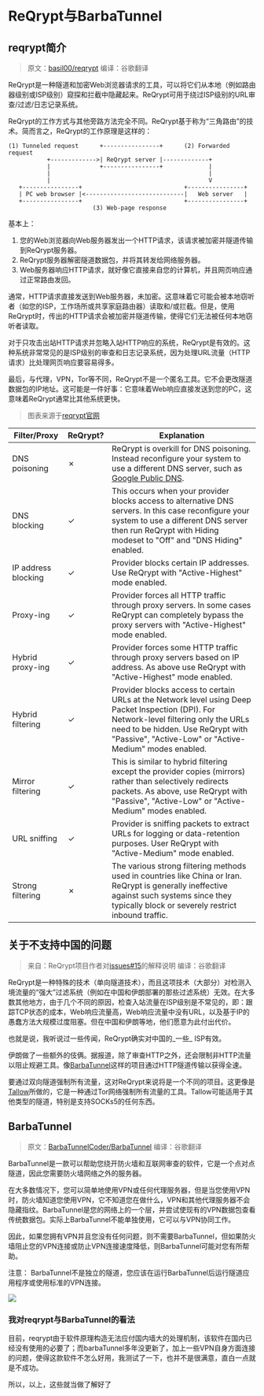 # ReQrypt与BarbaTunnel

## reqrypt简介

> 原文：[basil00/reqrypt](https://github.com/basil00/reqrypt) 编译：谷歌翻译

ReQrypt是一种隧道和加密Web浏览器请求的工具，可以将它们从本地（例如路由器级别或ISP级别）窥探和拦截中隐藏起来。ReQrypt可用于绕过ISP级别的URL审查/过滤/日志记录系统。

ReQrypt的工作方式与其他旁路方法完全不同。ReQrypt基于称为“三角路由”的技术。简而言之，ReQrypt的工作原理是这样的：

```text
(1) Tunneled request      +----------------+      (2) Forwarded request
           +------------->| ReQrypt server |-------------+
           |              +----------------+             |
           |                                             |
           |                                             V
   +----------------+                             +----------------+
   | PC web browser |<----------------------------|   Web server   |
   +----------------+                             +----------------+
                        (3) Web-page response
```

基本上：

1. 您的Web浏览器向Web服务器发出一个HTTP请求，该请求被加密并隧道传输到ReQrypt服务器。
2. ReQrypt服务器解密隧道数据包，并将其转发给网络服务器。
3. Web服务器响应HTTP请求，就好像它直接来自您的计算机，并且网页响应通过正常路由发回。

通常，HTTP请求直接发送到Web服务器，未加密。这意味着它可能会被本地窃听者（如您的ISP，工作场所或共享家庭路由器）读取和/或拦截。但是，使用ReQrypt时，传出的HTTP请求会被加密并隧道传输，使得它们无法被任何本地窃听者读取。

对于只攻击出站HTTP请求并忽略入站HTTP响应的系统，ReQrypt是有效的。这种系统非常常见的是ISP级别的审查和日志记录系统，因为处理URL流量（HTTP请求）比处理网页响应要容易得多。

最后，与代理，VPN，Tor等不同，ReQrypt不是一个匿名工具。它不会更改隧道数据包的IP地址。这可能是一件好事：它意味着Web响应直接发送到您的PC，这意味着ReQrypt通常比其他系统更快。

> 图表来源于[reqrypt官网](https://reqrypt.org/reqrypt.html)

| Filter/Proxy | ReQrypt? | Explanation |
| --- | --- | --- |
| DNS poisoning | ✗ | ReQrypt is overkill for DNS poisoning. Instead reconfigure your system to use a different DNS server, such as [Google Public DNS](https://developers.google.com/speed/public-dns/). |
| DNS blocking | ✓ | This occurs when your provider blocks access to alternative DNS servers. In this case reconfigure your system to use a different DNS server then run ReQrypt with Hiding modeset to "Off" and "DNS Hiding" enabled. |
| IP address blocking | ✓ | Provider blocks certain IP addresses. Use ReQrypt with "Active-Highest" mode enabled. |
| Proxy-ing | ✓ | Provider forces all HTTP traffic through proxy servers. In some cases ReQrypt can completely bypass the proxy servers with "Active-Highest" mode enabled. |
| Hybrid proxy-ing | ✓ | Provider forces some HTTP traffic through proxy servers based on IP address. As above use ReQrypt with "Active-Highest" mode enabled. |
| Hybrid filtering | ✓ | Provider blocks access to certain URLs at the Network level using Deep Packet Inspection \(DPI\). For Network-level filtering only the URLs need to be hidden. Use ReQrypt with "Passive", "Active-Low" or "Active-Medium" modes enabled. |
| Mirror filtering | ✓ | This is similar to hybrid filtering except the provider copies \(mirrors\) rather than selectively redirects packets. As above, use ReQrypt with "Passive", "Active-Low" or "Active-Medium" modes enabled. |
| URL sniffing | ✓ | Provider is sniffing packets to extract URLs for logging or data-retention purposes. User ReQrypt with "Active-Medium" mode enabled. |
| Strong filtering | ✗ | The various strong filtering methods used in countries like China or Iran. ReQrypt is generally ineffective against such systems since they typically block or severely restrict inbound traffic. |

## 关于不支持中国的问题

> 来自：ReQrypt项目作者对[issues\#15](https://github.com/basil00/reqrypt/issues/15)的解释说明 编译：谷歌翻译

ReQrypt是一种特殊的技术（单向隧道技术），而且这项技术（大部分）对检测入境流量的“强大”过滤系统（例如在中国和伊朗部署的那些过滤系统）无效。在大多数其他地方，由于几个不同的原因，检查入站流量在ISP级别是不常见的，即：跟踪TCP状态的成本，Web响应流量高，Web响应流量中没有URL，以及基于IP的愚蠢方法大规模过度阻塞。但在中国和伊朗等地，他们愿意为此付出代价。

也就是说，我听说过一些传闻，ReQrypt确实对中国的_一些_ ISP有效。

伊朗做了一些额外的伎俩。据报道，除了审查HTTP之外，还会限制非HTTP流量以阻止规避工具。像[BarbaTunnel](https://github.com/BarbaTunnelCoder/BarbaTunnel/)这样的项目通过HTTP隧道传输以获得全速。

要通过双向隧道强制所有流量，这对ReQrypt来说将是一个不同的项目。这更像是[Tallow](https://github.com/basil00/TorWall)所做的，它是一种通过Tor网络强制所有流量的工具。Tallow可能适用于其他类型的隧道，特别是支持SOCKs5的任何东西。

## BarbaTunnel

> 原文：[BarbaTunnelCoder/BarbaTunnel](https://github.com/BarbaTunnelCoder/BarbaTunnel/) 编译：谷歌翻译

BarbaTunnel是一款可以帮助您绕开防火墙和互联网审查的软件，它是一个点对点隧道，因此您需要防火墙网络之外的服务器。

在大多数情况下，您可以简单地使用VPN或任何代理服务器，但是当您使用VPN时，防火墙知道您使用VPN，它不知道您在做什么，VPN和其他代理服务器不会隐藏指纹。BarbaTunnel是您的网络上的一个层，并尝试使现有的VPN数据包查看传统数据包。实际上BarbaTunnel不能单独使用，它可以与VPN协同工作。

因此，如果您拥有VPN并且您没有任何问题，则不需要BarbaTunnel，但如果防火墙阻止您的VPN连接或防止VPN连接速度降低，则BarbaTunnel可能对您有所帮助。

注意： BarbaTunnel不是独立的隧道，您应该在运行BarbaTunnel后运行隧道应用程序或使用标准的VPN连接。

![](https://raw.githubusercontent.com/loremwalker/fq-book/master/docs/images/home_barbatunneldiagram.png)

### 我对reqrypt与BarbaTunnel的看法

目前，reqrypt由于软件原理构造无法应付国内墙大的处理机制，该软件在国内已经没有使用的必要了；而barbaTunnel多年没更新了，加上一些VPN自身方面连接的问题，使得这款软件不怎么好用，我测试了一下，也并不是很满意，直白一点就是不成功。

所以，以上，这些就当做了解好了

